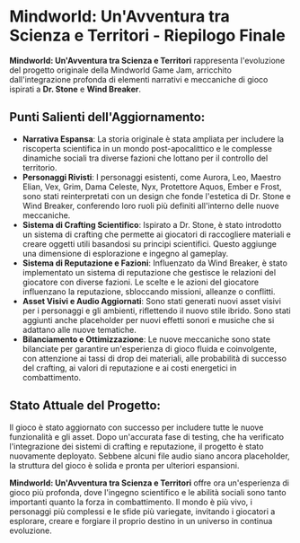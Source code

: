 # Mindworld: Un'Avventura tra Scienza e Territori - Riepilogo Finale

**Mindworld: Un'Avventura tra Scienza e Territori** rappresenta l'evoluzione del progetto originale della Mindworld Game Jam, arricchito dall'integrazione profonda di elementi narrativi e meccaniche di gioco ispirati a **Dr. Stone** e **Wind Breaker**.

## Punti Salienti dell'Aggiornamento:

*   **Narrativa Espansa**: La storia originale è stata ampliata per includere la riscoperta scientifica in un mondo post-apocalittico e le complesse dinamiche sociali tra diverse fazioni che lottano per il controllo del territorio.
*   **Personaggi Rivisti**: I personaggi esistenti, come Aurora, Leo, Maestro Elian, Vex, Grim, Dama Celeste, Nyx, Protettore Aquos, Ember e Frost, sono stati reinterpretati con un design che fonde l'estetica di Dr. Stone e Wind Breaker, conferendo loro ruoli più definiti all'interno delle nuove meccaniche.
*   **Sistema di Crafting Scientifico**: Ispirato a Dr. Stone, è stato introdotto un sistema di crafting che permette ai giocatori di raccogliere materiali e creare oggetti utili basandosi su principi scientifici. Questo aggiunge una dimensione di esplorazione e ingegno al gameplay.
*   **Sistema di Reputazione e Fazioni**: Influenzato da Wind Breaker, è stato implementato un sistema di reputazione che gestisce le relazioni del giocatore con diverse fazioni. Le scelte e le azioni del giocatore influenzano la reputazione, sbloccando missioni, alleanze o conflitti.
*   **Asset Visivi e Audio Aggiornati**: Sono stati generati nuovi asset visivi per i personaggi e gli ambienti, riflettendo il nuovo stile ibrido. Sono stati aggiunti anche placeholder per nuovi effetti sonori e musiche che si adattano alle nuove tematiche.
*   **Bilanciamento e Ottimizzazione**: Le nuove meccaniche sono state bilanciate per garantire un'esperienza di gioco fluida e coinvolgente, con attenzione ai tassi di drop dei materiali, alle probabilità di successo del crafting, ai valori di reputazione e ai costi energetici in combattimento.

## Stato Attuale del Progetto:

Il gioco è stato aggiornato con successo per includere tutte le nuove funzionalità e gli asset. Dopo un'accurata fase di testing, che ha verificato l'integrazione dei sistemi di crafting e reputazione, il progetto è stato nuovamente deployato. Sebbene alcuni file audio siano ancora placeholder, la struttura del gioco è solida e pronta per ulteriori espansioni.

**Mindworld: Un'Avventura tra Scienza e Territori** offre ora un'esperienza di gioco più profonda, dove l'ingegno scientifico e le abilità sociali sono tanto importanti quanto la forza in combattimento. Il mondo è più vivo, i personaggi più complessi e le sfide più variegate, invitando i giocatori a esplorare, creare e forgiare il proprio destino in un universo in continua evoluzione.
